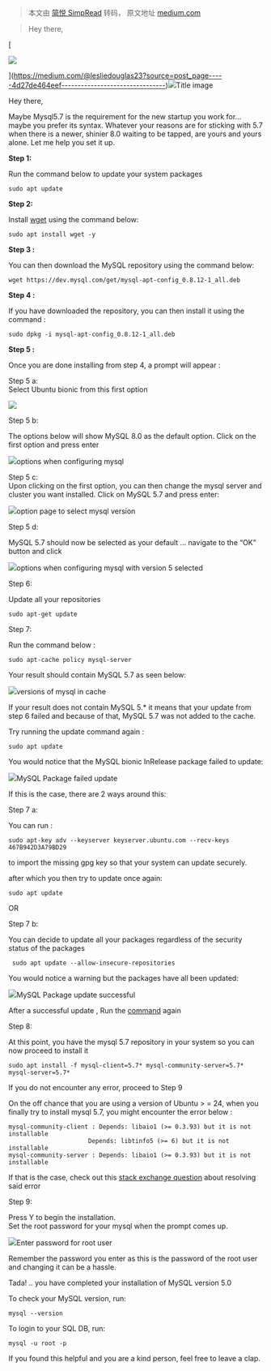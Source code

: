 > 本文由 [简悦 SimpRead](http://ksria.com/simpread/) 转码， 原文地址 [medium.com](https://medium.com/@lesliedouglas23/how-to-install-mysql-5-0-on-ubuntu-20-04-or-later-4d27de464eef)

> Hey there,

[

![](https://raw.githubusercontent.com/bloatfan/PicGo/master/1*fnfBG828DOdXbhgvTzgEVg.jpeg)

](https://medium.com/@lesliedouglas23?source=post_page-----4d27de464eef--------------------------------)![](https://raw.githubusercontent.com/bloatfan/PicGo/master/1*bCYJvD0hj9Uo_CCbX09Skw.png)Title image

Hey there,

Maybe Mysql5.7 is the requirement for the new startup you work for… maybe you prefer its syntax. Whatever your reasons are for sticking with 5.7 when there is a newer, shinier 8.0 waiting to be tapped, are yours and yours alone. Let me help you set it up.

**Step 1:**

Run the command below to update your system packages

```
sudo apt update

```

**Step 2:**

Install [wget](https://www.gnu.org/software/wget/) using the command below:

```
sudo apt install wget -y

```

**Step 3 :**

You can then download the MySQL repository using the command below:

```
wget https://dev.mysql.com/get/mysql-apt-config_0.8.12-1_all.deb

```

**Step 4 :**

If you have downloaded the repository, you can then install it using the command :

```
sudo dpkg -i mysql-apt-config_0.8.12-1_all.deb

```

**Step 5 :**

Once you are done installing from step 4, a prompt will appear :

Step 5 a:  
Select Ubuntu bionic from this first option

![](https://raw.githubusercontent.com/bloatfan/PicGo/master/1*KqHH0Fm_FAKALKs7b4msQA.png)

Step 5 b:

The options below will show MySQL 8.0 as the default option. Click on the first option and press enter

![](https://raw.githubusercontent.com/bloatfan/PicGo/master/1*_LZwZwtQzHggG4dGJWrNMw.png)options when configuring mysql

Step 5 c:  
Upon clicking on the first option, you can then change the mysql server and cluster you want installed. Click on MySQL 5.7 and press enter:

![](https://raw.githubusercontent.com/bloatfan/PicGo/master/1*j5eQVFcp-fR5n-kEKuCq8Q.png)option page to select mysql version

Step 5 d:

MySQL 5.7 should now be selected as your default … navigate to the “OK” button and click

![](https://raw.githubusercontent.com/bloatfan/PicGo/master/1*TUOK7bszDb5DkNCX-LufbA.png)options when configuring mysql with version 5 selected

Step 6:

Update all your repositories

```
sudo apt-get update

```

Step 7:

Run the command below :

```
sudo apt-cache policy mysql-server

```

Your result should contain MySQL 5.7 as seen below:

![](https://raw.githubusercontent.com/bloatfan/PicGo/master/1*JjflCivXGfcKnFlpxkZl1w.png)versions of mysql in cache

If your result does not contain MySQL 5.* it means that your update from step 6 failed and because of that, MySQL 5.7 was not added to the cache.

Try running the update command again :

```
sudo apt update

```

You would notice that the MySQL bionic InRelease package failed to update:

![](https://raw.githubusercontent.com/bloatfan/PicGo/master/1*tTTTwIs-tJf9CMAh0QQ7yg.png)MySQL Package failed update

If this is the case, there are 2 ways around this:

Step 7 a:

You can run :

```
sudo apt-key adv --keyserver keyserver.ubuntu.com --recv-keys 467B942D3A79BD29

```

to import the missing gpg key so that your system can update securely.

after which you then try to update once again:

```
sudo apt update

```

OR

Step 7 b:

You can decide to update all your packages regardless of the security status of the packages

```
 sudo apt update --allow-insecure-repositories

```

You would notice a warning but the packages have all been updated:

![](https://raw.githubusercontent.com/bloatfan/PicGo/master/1*oMojD0fQ5f2n37Z0589feg.png)MySQL Package update successful

After a successful update , Run the [command](#aa4d) again

Step 8:

At this point, you have the mysql 5.7 repository in your system so you can now proceed to install it

```
sudo apt install -f mysql-client=5.7* mysql-community-server=5.7* mysql-server=5.7*

```

If you do not encounter any error, proceed to Step 9

On the off chance that you are using a version of Ubuntu > = 24, when you finally try to install mysql 5.7, you might encounter the error below :

```
mysql-community-client : Depends: libaio1 (>= 0.3.93) but it is not installable
                      Depends: libtinfo5 (>= 6) but it is not installable
mysql-community-server : Depends: libaio1 (>= 0.3.93) but it is not installable

```

If that is the case, check out this [stack exchange question](https://askubuntu.com/questions/1335720/cannot-install-mysql-server/1520455#1520455) about resolving said error

Step 9:

Press Y to begin the installation.  
Set the root password for your mysql when the prompt comes up.

![](https://raw.githubusercontent.com/bloatfan/PicGo/master/1*R-PNuj8Yc0L6VtZvO3tgYA.png)Enter password for root user

Remember the password you enter as this is the password of the root user and changing it can be a hassle.

Tada! .. you have completed your installation of MySQL version 5.0

To check your MySQL version, run:

```
mysql --version

```

To login to your SQL DB, run:

```
mysql -u root -p

```

If you found this helpful and you are a kind person, feel free to leave a clap.